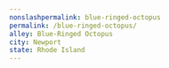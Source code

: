 ```yaml
---
﻿nonslashpermalink: blue-ringed-octopus
permalink: /blue-ringed-octopus/
alley: Blue-Ringed Octopus
city: Newport
state: Rhode Island
---
```

